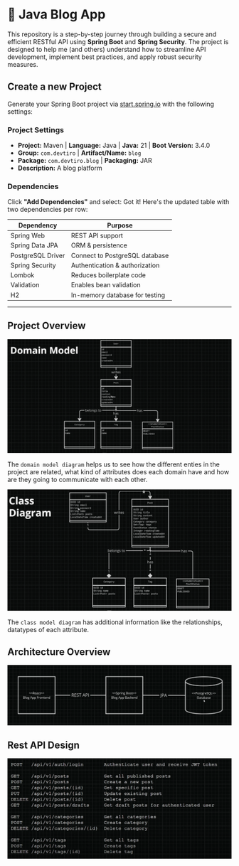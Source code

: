 # 🚀 Java Blog App

This repository is a step-by-step journey through building a secure and efficient RESTful API using **Spring Boot** and **Spring Security**. The project is designed to help me (and others) understand how to streamline API development, implement best practices, and apply robust security measures.

## Create a new Project

Generate your Spring Boot project via [start.spring.io](https://start.spring.io) with the following settings:

### Project Settings
- **Project:** Maven | **Language:** Java | **Java:** 21 | **Boot Version:** 3.4.0
- **Group:** `com.devtiro` | **Artifact/Name:** `blog`
- **Package:** `com.devtiro.blog` | **Packaging:** JAR
- **Description:** A blog platform

### Dependencies
Click **"Add Dependencies"** and select:
Got it! Here's the updated table with two dependencies per row:

| Dependency         | Purpose                                |
|--------------------|----------------------------------------|
| Spring Web         | REST API support                       |
| Spring Data JPA    | ORM & persistence                      |
| PostgreSQL Driver  | Connect to PostgreSQL database         |
| Spring Security    | Authentication & authorization         |
| Lombok             | Reduces boilerplate code               |
| Validation         | Enables bean validation                |
| H2                 | In-memory database for testing         |

---

## Project Overview

![Domain Model](readme_images/domain_model.png)

The `domain model diagram` helps us to see how the different enties in the project are related, what kind of attributes does each domain have and how are they going to communicate with each other.

![Class Model](readme_images/class_model_diagram.png)

The `class model diagram` has additional information like the relationships, datatypes of each attribute.

## Architecture Overview

![Architecture Model](readme_images/architecture.png)

## Rest API Design

![Rest API Model](readme_images/rest_api_design.png)

